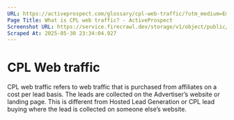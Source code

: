 ```yaml
---
URL: https://activeprospect.com/glossary/cpl-web-traffic/?utm_medium=Email&utm_source=Website&utm_campaign=AP-Email-InsideCBM-Oct
Page Title: What is CPL web traffic? - ActiveProspect
Screenshot URL: https://service.firecrawl.dev/storage/v1/object/public/media/screenshot-cb1f8c36-6116-439e-a2d4-b0fa3809e360.png
Scraped At: 2025-05-30 23:34:04.927
---
```

# CPL Web traffic

CPL web traffic refers to web traffic that is purchased from affiliates on a cost per lead basis. The leads are collected on the Advertiser’s website or landing page. This is different from Hosted Lead Generation or CPL lead buying where the lead is collected on someone else’s website.



